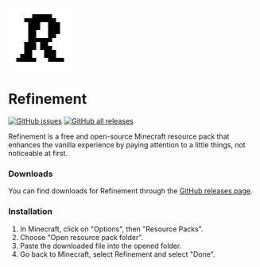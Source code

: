 [![Project icon](https://raw.githubusercontent.com/wolex9/refinement/main/pack.png)](#/)

# Refinement

[![GitHub issues](https://img.shields.io/github/issues/wolex9/refinement)](https://github.com/wolex9/refinement/issues)
[![GitHub all releases](https://img.shields.io/github/downloads/wolex9/refinement/total)](https://github.com/wolex9/refinement/releases)

Refinement is a free and open-source Minecraft resource pack that enhances the vanilla experience by paying attention to a little things, not noticeable at first.

### Downloads

You can find downloads for Refinement through the [GitHub releases page](https://github.com/wolex9/refinement/releases).

### Installation

1. In Minecraft, click on "Options", then "Resource Packs".
2. Choose "Open resource pack folder".
3. Paste the downloaded file into the opened folder.
4. Go back to Minecraft, select Refinement and select "Done".